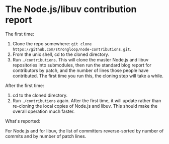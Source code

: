 # The Node.js/libuv contribution report

The first time:

1. Clone the repo somewhere: `git clone https://github.com/strongloop/node-contributions.git`.
2. From the unix shell, cd to the cloned directory.
3. Run `./contributions`. This will clone the master Node.js and libuv repositories into submodules, then run the standard blog report for contributors by patch, and the number of lines those people have contributed. The first time you run this, the cloning step will take a while.

After the first time:

1. cd to the cloned directory.
2. Run `./contributions` again. After the first time, it will update rather than re-cloning the local copies of Node.js and libuv. This should make the overall operation much faster.

What's reported:

For Node.js and for libuv, the list of committers reverse-sorted by number of commits and by number of patch lines.
